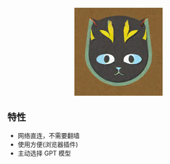 <p align="center">
  <picture>
    <img alt="chatcat logo" src="./src/logo.png" width="200" >
  </picture>
  <br>
</p>

## 特性

- 网络直连，不需要翻墙
- 使用方便(浏览器插件)
- 主动选择 GPT 模型
